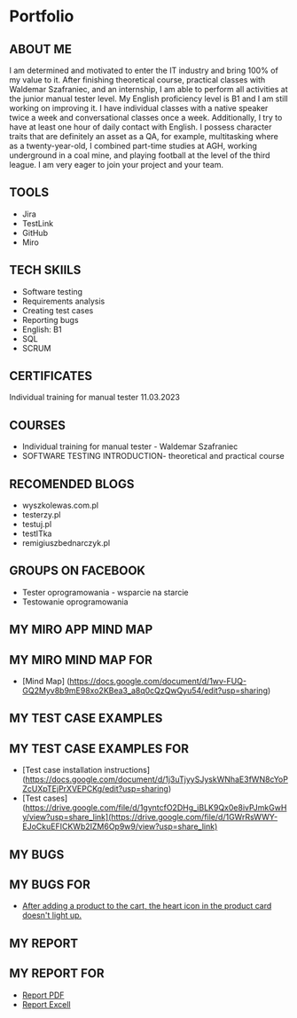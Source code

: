 # Portfolio
## ABOUT ME
 I am determined and motivated to enter the IT industry and bring 100% of my value to it. After finishing theoretical course, practical classes with Waldemar Szafraniec, and an internship, I am able to perform all activities at the junior manual tester level.
     My English proficiency level is B1 and I am still working on improving it. I have individual classes with a native speaker twice a week and conversational classes once a week. Additionally, I try to have at least one hour of daily contact with English. 
     I possess character traits that are definitely an asset as a QA, for example, multitasking where as a twenty-year-old, I combined part-time studies at AGH, working underground in a coal mine, and playing football at the level of the third league. 
     I am very eager to join your project and your team.
## TOOLS
* Jira
* TestLink
* GitHub
* Miro
## TECH SKIILS
* Software testing
* Requirements analysis  
* Creating test cases
* Reporting bugs
* English: B1
* SQL
* SCRUM
## CERTIFICATES
Individual training for manual tester 11.03.2023
## COURSES
* Individual training for manual tester - Waldemar Szafraniec
* SOFTWARE TESTING INTRODUCTION- theoretical and practical course
## RECOMENDED BLOGS
* wyszkolewas.com.pl
* testerzy.pl
* testuj.pl
* testITka
* remigiuszbednarczyk.pl
## GROUPS ON FACEBOOK
* Tester oprogramowania - wsparcie na starcie
* Testowanie oprogramowania
## MY MIRO APP MIND MAP
## MY MIRO MIND MAP FOR
* [Mind Map] (https://docs.google.com/document/d/1wv-FUQ-GQ2Myv8b9mE98xo2KBea3_a8q0cQzQwQyu54/edit?usp=sharing)
## MY TEST CASE EXAMPLES
## MY TEST CASE EXAMPLES FOR 
* [Test case installation instructions] (https://docs.google.com/document/d/1j3uTjyySJyskWNhaE3fWN8cYoPZcUXpTEjPrXVEPCKg/edit?usp=sharing)
* [Test cases](https://drive.google.com/file/d/1gyntcfO2DHg_iBLK9Qx0e8ivPJmkGwHy/view?usp=share_link](https://drive.google.com/file/d/1GWrRsWWY-EJoCkuEFICKWb2IZM6Op9w9/view?usp=share_link)
## MY BUGS
## MY BUGS FOR 
* [After adding a product to the cart, the heart icon in the product card doesn't light up.](https://docs.google.com/document/d/15JxV3ahpHZvIrwZSdbM0jsOJdLguJtUnwF_zA0LpkSk/edit?usp=sharing)
## MY REPORT
## MY REPORT FOR 
* [Report PDF](https://drive.google.com/file/d/1gyntcfO2DHg_iBLK9Qx0e8ivPJmkGwHy/view?usp=sharing)
* [Report Excell](https://docs.google.com/spreadsheets/d/1JPV1hMX2PTu1tZIFXawsnY4DfeOnXyO3/edit?usp=sharing&ouid=102436796348382283670&rtpof=true&sd=true)
